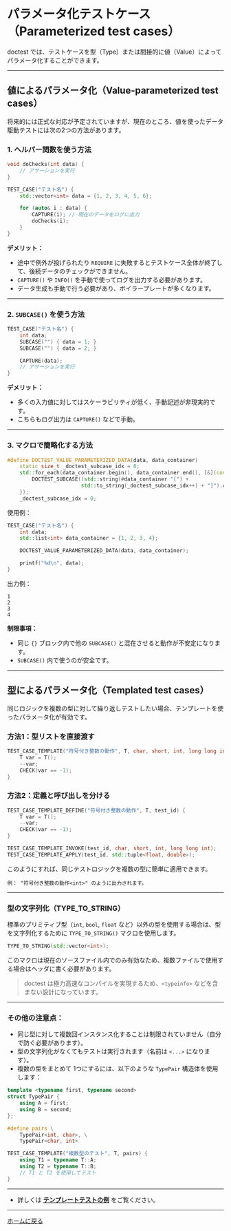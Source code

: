 # パラメータ化テストケース（Parameterized test cases）

doctest では、テストケースを型（Type）または間接的に値（Value）によってパラメータ化することができます。

---

## 値によるパラメータ化（Value-parameterized test cases）

将来的には正式な対応が予定されていますが、現在のところ、値を使ったデータ駆動テストには次の2つの方法があります。

### 1. ヘルパー関数を使う方法

```cpp
void doChecks(int data) {
    // アサーションを実行
}

TEST_CASE("テスト名") {
    std::vector<int> data = {1, 2, 3, 4, 5, 6};

    for (auto& i : data) {
        CAPTURE(i); // 現在のデータをログに出力
        doChecks(i);
    }
}
```

**デメリット：**

- 途中で例外が投げられたり `REQUIRE` に失敗するとテストケース全体が終了して、後続データのチェックができません。
- `CAPTURE()` や `INFO()` を手動で使ってログを出力する必要があります。
- データ生成も手動で行う必要があり、ボイラープレートが多くなります。

---

### 2. `SUBCASE()` を使う方法

```cpp
TEST_CASE("テスト名") {
    int data;
    SUBCASE("") { data = 1; }
    SUBCASE("") { data = 2; }

    CAPTURE(data);
    // アサーションを実行
}
```

**デメリット：**

- 多くの入力値に対してはスケーラビリティが低く、手動記述が非現実的です。
- こちらもログ出力は `CAPTURE()` などで手動。

---

### 3. マクロで簡略化する方法

```cpp
#define DOCTEST_VALUE_PARAMETERIZED_DATA(data, data_container)                                  \
    static size_t _doctest_subcase_idx = 0;                                                     \
    std::for_each(data_container.begin(), data_container.end(), [&](const auto& in) {          \
        DOCTEST_SUBCASE((std::string(#data_container "[") +                                     \
                        std::to_string(_doctest_subcase_idx++) + "]").c_str()) { data = in; }  \
    });                                                                                         \
    _doctest_subcase_idx = 0;
```

使用例：

```cpp
TEST_CASE("テスト名") {
    int data;
    std::list<int> data_container = {1, 2, 3, 4};

    DOCTEST_VALUE_PARAMETERIZED_DATA(data, data_container);

    printf("%d\n", data);
}
```

出力例：

```
1
2
3
4
```

**制限事項：**

- 同じ `{}` ブロック内で他の `SUBCASE()` と混在させると動作が不安定になります。
- `SUBCASE()` 内で使うのが安全です。

---

## 型によるパラメータ化（Templated test cases）

同じロジックを複数の型に対して繰り返しテストしたい場合、テンプレートを使ったパラメータ化が有効です。

### 方法1：型リストを直接渡す

```cpp
TEST_CASE_TEMPLATE("符号付き整数の動作", T, char, short, int, long long int) {
    T var = T();
    --var;
    CHECK(var == -1);
}
```

### 方法2：定義と呼び出しを分ける

```cpp
TEST_CASE_TEMPLATE_DEFINE("符号付き整数の動作", T, test_id) {
    T var = T();
    --var;
    CHECK(var == -1);
}

TEST_CASE_TEMPLATE_INVOKE(test_id, char, short, int, long long int);
TEST_CASE_TEMPLATE_APPLY(test_id, std::tuple<float, double>);
```

このようにすれば、同じテストロジックを複数の型に簡単に適用できます。

```text
例： "符号付き整数の動作<int>" のように出力されます。
```

---

### 型の文字列化（TYPE_TO_STRING）

標準のプリミティブ型（`int`, `bool`, `float` など）以外の型を使用する場合は、型を文字列化するために `TYPE_TO_STRING()` マクロを使用します。

```cpp
TYPE_TO_STRING(std::vector<int>);
```

このマクロは現在のソースファイル内でのみ有効なため、複数ファイルで使用する場合はヘッダに書く必要があります。

> doctest は極力高速なコンパイルを実現するため、`<typeinfo>` などを含まない設計になっています。

---

### その他の注意点：

- 同じ型に対して複数回インスタンス化することは制限されていません（自分で防ぐ必要があります）。
- 型の文字列化がなくてもテストは実行されます（名前は `<...>` になります）。
- 複数の型をまとめて 1つにするには、以下のような `TypePair` 構造体を使用します：

```cpp
template <typename first, typename second>
struct TypePair {
    using A = first;
    using B = second;
};

#define pairs \
    TypePair<int, char>, \
    TypePair<char, int>

TEST_CASE_TEMPLATE("複数型のテスト", T, pairs) {
    using T1 = typename T::A;
    using T2 = typename T::B;
    // T1 と T2 を使用してテスト
}
```

---

- 詳しくは [**テンプレートテストの例**](../../examples/all_features/templated_test_cases.cpp) をご覧ください。

---

[ホームに戻る](readme.md#reference)
